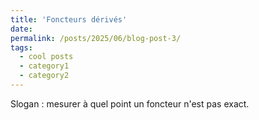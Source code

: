 ```yaml
---
title: 'Foncteurs dérivés'
date: 
permalink: /posts/2025/06/blog-post-3/
tags:
  - cool posts
  - category1
  - category2
---
```

Slogan : mesurer à quel point un foncteur n'est pas exact.
